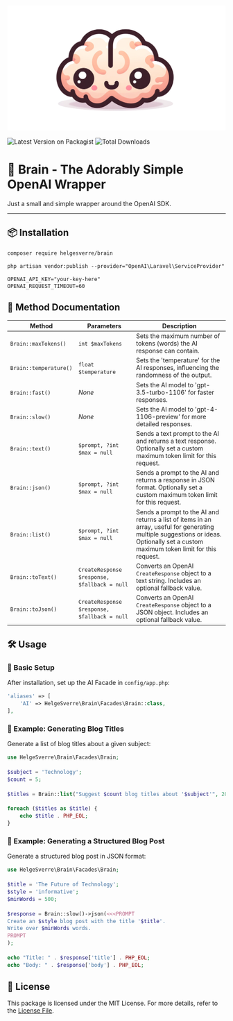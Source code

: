 <p align="center"><img src="art/brain.webp"></p>

![Latest Version on Packagist](https://img.shields.io/packagist/v/helgesverre/ai.svg?style=flat-square) ![Total Downloads](https://img.shields.io/packagist/dt/helgesverre/ai.svg?style=flat-square)

# 🧠 Brain - The Adorably Simple OpenAI Wrapper

Just a small and simple wrapper around the OpenAI SDK.

----

## 📦 Installation

```shell
composer require helgesverre/brain
```

```shell
php artisan vendor:publish --provider="OpenAI\Laravel\ServiceProvider"
```

```dotenv
OPENAI_API_KEY="your-key-here"
OPENAI_REQUEST_TIMEOUT=60
```

## 📖 Method Documentation

| Method                 | Parameters                                   | Description                                                                                                                                                                          |
|------------------------|----------------------------------------------|--------------------------------------------------------------------------------------------------------------------------------------------------------------------------------------|
| `Brain::maxTokens()`   | `int $maxTokens`                             | Sets the maximum number of tokens (words) the AI response can contain.                                                                                                               |
| `Brain::temperature()` | `float $temperature`                         | Sets the 'temperature' for the AI responses, influencing the randomness of the output.                                                                                               |
| `Brain::fast()`        | *None*                                       | Sets the AI model to 'gpt-3.5-turbo-1106' for faster responses.                                                                                                                      |
| `Brain::slow()`        | *None*                                       | Sets the AI model to 'gpt-4-1106-preview' for more detailed responses.                                                                                                               |
| `Brain::text()`        | `$prompt, ?int $max = null`                  | Sends a text prompt to the AI and returns a text response. Optionally set a custom maximum token limit for this request.                                                             |
| `Brain::json()`        | `$prompt, ?int $max = null`                  | Sends a prompt to the AI and returns a response in JSON format. Optionally set a custom maximum token limit for this request.                                                        |
| `Brain::list()`        | `$prompt, ?int $max = null`                  | Sends a prompt to the AI and returns a list of items in an array, useful for generating multiple suggestions or ideas. Optionally set a custom maximum token limit for this request. |
| `Brain::toText()`      | `CreateResponse $response, $fallback = null` | Converts an OpenAI `CreateResponse` object to a text string. Includes an optional fallback value.                                                                                    |
| `Brain::toJson()`      | `CreateResponse $response, $fallback = null` | Converts an OpenAI `CreateResponse` object to a JSON object. Includes an optional fallback value.                                                                                    |

## 🛠 Usage

### 🔧 Basic Setup

After installation, set up the AI Facade in `config/app.php`:

```php
'aliases' => [
    'AI' => HelgeSverre\Brain\Facades\Brain::class,
],
```

### 📝 Example: Generating Blog Titles

Generate a list of blog titles about a given subject:

```php
use HelgeSverre\Brain\Facades\Brain;

$subject = 'Technology';
$count = 5;

$titles = Brain::list("Suggest $count blog titles about '$subject'", 200);

foreach ($titles as $title) {
    echo $title . PHP_EOL;
}
```

### 📄 Example: Generating a Structured Blog Post

Generate a structured blog post in JSON format:

```php
use HelgeSverre\Brain\Facades\Brain;

$title = 'The Future of Technology';
$style = 'informative';
$minWords = 500;

$response = Brain::slow()->json(<<<PROMPT
Create an $style blog post with the title '$title'. 
Write over $minWords words.
PROMPT
);

echo "Title: " . $response['title'] . PHP_EOL;
echo "Body: " . $response['body'] . PHP_EOL;
```

## 📜 License

This package is licensed under the MIT License. For more details, refer to the [License File](LICENSE.md).
